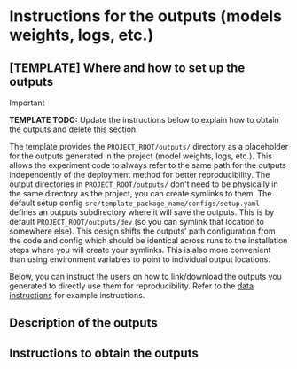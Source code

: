 # Instructions for the outputs (models weights, logs, etc.)

## [TEMPLATE] Where and how to set up the outputs

> [!IMPORTANT]
> **TEMPLATE TODO:**
> Update the instructions below to explain how to obtain the outputs and delete this section.

The template provides the `PROJECT_ROOT/outputs/` directory as a placeholder for the outputs generated in the project
(model weights, logs, etc.).
This allows the experiment code to always refer to the same path for the outputs independently of the deployment method
for better reproducibility.
The output directories in `PROJECT_ROOT/outputs/` don't need to be physically in the same directory
as the project, you can create symlinks to them.
The default setup config `src/template_package_name/configs/setup.yaml` defines an outputs subdirectory where it will
save the outputs.
This is by default `PROJECT_ROOT/outputs/dev` (so you can symlink that location to somewhere else).
This design shifts the outputs' path configuration from the code and config which should be identical across runs
to the installation steps where you will create your symlinks.
This is also more convenient than using environment variables to point to individual output locations.

Below, you can instruct the users on how to link/download the outputs you generated
to directly use them for reproducibility.
Refer to the [data instructions](../data/README.md) for example instructions.

## Description of the outputs

## Instructions to obtain the outputs
